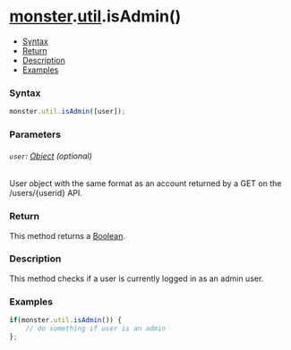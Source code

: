 # [monster][monster].[util][util].isAdmin()

* [Syntax](#syntax)
* [Return](#return)
* [Description](#description)
* [Examples](#examples)

### Syntax
```javascript
monster.util.isAdmin([user]);
```

### Parameters

###### `user`: [Object][object_literal] (optional)

User object with the same format as an account returned by a GET on the /users/{userid} API.

### Return
This method returns a [Boolean][boolean].

### Description
This method checks if a user is currently logged in as an admin user.

### Examples
```javascript
if(monster.util.isAdmin()) { 
	// do something if user is an admin
};
```

[monster]: ../../monster.md
[util]: ../util.md

[object_literal]: https://developer.mozilla.org/en-US/docs/Web/JavaScript/Guide/Values,_variables,_and_literals#Object_literals
[boolean]: https://developer.mozilla.org/en-US/docs/Web/JavaScript/Guide/Grammar_and_types#Boolean_literals
